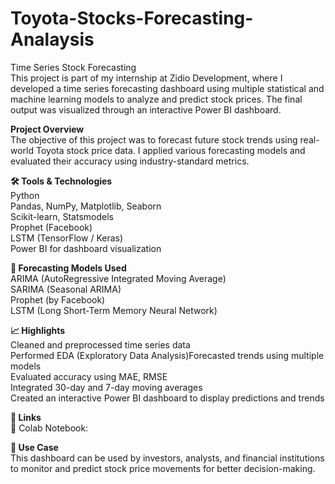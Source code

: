 # Toyota-Stocks-Forecasting-Analaysis           
 Time Series Stock Forecasting             
This project is part of my internship at Zidio Development, where I developed a time series forecasting dashboard using multiple statistical and machine learning models to analyze and predict stock prices. The final output was visualized through an interactive Power BI dashboard.            

**Project Overview**            
The objective of this project was to forecast future stock trends using real-world Toyota stock price data. I applied various forecasting models and evaluated their accuracy using industry-standard metrics.     

**🛠️ Tools & Technologies**          
Python            
Pandas, NumPy, Matplotlib, Seaborn             
Scikit-learn, Statsmodels           
Prophet (Facebook)             
LSTM (TensorFlow / Keras)                 
Power BI for dashboard visualization                

**🧠 Forecasting Models Used**           
ARIMA (AutoRegressive Integrated Moving Average)           
SARIMA (Seasonal ARIMA)           
Prophet (by Facebook)             
LSTM (Long Short-Term Memory Neural Network)             

**📈 Highlights**                
Cleaned and preprocessed time series data            
Performed EDA (Exploratory Data Analysis)Forecasted trends using multiple models              
Evaluated accuracy using MAE, RMSE                   
Integrated 30-day and 7-day moving averages                   
Created an interactive Power BI dashboard to display predictions and trends                      

**🔗 Links**                     
🧾 Colab Notebook:                     

**📌 Use Case**                       
This dashboard can be used by investors, analysts, and financial institutions to monitor and predict stock price movements for better decision-making.                         
  
